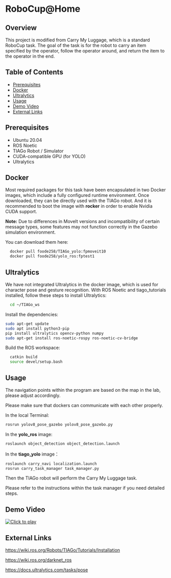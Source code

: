 # RoboCup@Home

## Overview
This project is modified from Carry My Luggage, which is a standard RoboCup task. The goal of the task is for the robot to carry an item specified by the operator, follow the operator around, and return the item to the operator in the end. 


## Table of Contents
- [Prerequisites](#prerequisites)
- [Docker](#docker)
- [Ultralytics](#ultralytics)
- [Usage](#usage)
- [Demo Video](#demo-video)
- [External Links](#external-links)

## Prerequisites
- Ubuntu 20.04
- ROS Noetic
- TIAGo Robot / Simulator
- CUDA-compatible GPU (for YOLO)
- Ultralytics

## Docker
Most required packages for this task have been encapsulated in two Docker images, which include a fully configured runtime environment. Once downloaded, they can be directly used with the TIAGo robot. And it is recommended to boot the image with **rocker** in order to enable Nvidia CUDA support.

**Note:** Due to differences in MoveIt versions and incompatibility of certain message types, some features may not function correctly in the Gazebo simulation environment.  

You can download them here:  
```bash
  docker pull foode258/TIAGo_yolo:fpmoveit10
  docker pull foode258/yolo_ros:fptest1
```

## Ultralytics
We have not integrated Ultralytics in the docker image, which is used for character pose and gesture recognition. With ROS Noetic and tiago_tutorials installed, follow these steps to install Ultralytics:
```bash
  cd ~/TIAGo_ws
```

Install the dependencies: 
```bash
sudo apt-get update
sudo apt install python3-pip
pip install ultralytics opencv-python numpy
sudo apt-get install ros-noetic-rospy ros-noetic-cv-bridge
```

Build the ROS workspace: 
```bash
  catkin build
  source devel/setup.bash
```





## Usage
The navigation points within the program are based on the map in the lab, please adjust accordingly.

Please make sure that dockers can communicate with each other properly.


In the local Terminal:
```bash
rosrun yolov8_pose_gazebo yolov8_pose_gazebo.py
```

In the **yolo_ros** image:
```bash
roslaunch object_detection object_detection.launch
```
In the **tiago_yolo** image：
```bash
roslaunch carry_navi localization.launch
rosrun carry_task_manager task_manager.py
```
Then the TIAGo robot will perform the Carry My Luggage task. 

Please refer to the instructions within the task manager if you need detailed steps.

## Demo Video
[![Click to play](https://img.youtube.com/vi/OzqW0VTr4R4/0.jpg)](https://youtu.be/OzqW0VTr4R4)

## External Links
https://wiki.ros.org/Robots/TIAGo/Tutorials/Installation

https://wiki.ros.org/darknet_ros

https://docs.ultralytics.com/tasks/pose




